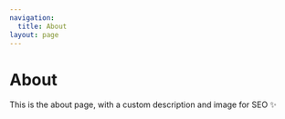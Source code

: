 ```yaml
---
navigation:
  title: About
layout: page
---
```


# About

This is the about page, with a custom description and image for SEO ✨

